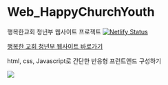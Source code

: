 # Web_HappyChurchYouth
행복한교회 청년부 웹사이트 프로젝트 
[![Netlify Status](https://api.netlify.com/api/v1/badges/cc65a744-a022-49f6-bd0e-0af9ba1c7036/deploy-status)](https://app.netlify.com/sites/happychurchyouth/deploys)

<a href="http://happychurchyouth.com/">행복한 교회 청년부 웹사이트 바로가기<a>
  
html, css, Javascript로 간단한 반응형 프런트엔드 구성하기 <br/>

<img src = "media/readme.gif">
